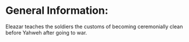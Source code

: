 # General Information:

Eleazar teaches the soldiers the customs of becoming ceremonially clean before Yahweh after going to war.